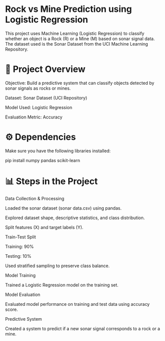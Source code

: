 # Rock vs Mine Prediction using Logistic Regression

This project uses Machine Learning (Logistic Regression) to classify whether an object is a Rock (R) or a Mine (M) based on sonar signal data. The dataset used is the Sonar Dataset from the UCI Machine Learning Repository.

# 📂 Project Overview

Objective: Build a predictive system that can classify objects detected by sonar signals as rocks or mines.

Dataset: Sonar Dataset (UCI Repository)

Model Used: Logistic Regression

Evaluation Metric: Accuracy

# ⚙ Dependencies

Make sure you have the following libraries installed:

pip install numpy pandas scikit-learn

# 📊 Steps in the Project

Data Collection & Processing

Loaded the sonar dataset (sonar data.csv) using pandas.

Explored dataset shape, descriptive statistics, and class distribution.

Split features (X) and target labels (Y).

Train-Test Split

Training: 90%

Testing: 10%

Used stratified sampling to preserve class balance.

Model Training

Trained a Logistic Regression model on the training set.

Model Evaluation

Evaluated model performance on training and test data using accuracy score.

Predictive System

Created a system to predict if a new sonar signal corresponds to a rock or a mine.
